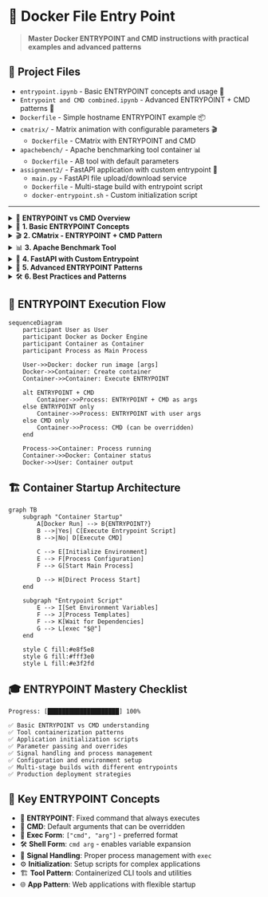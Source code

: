 # 🚀 Docker File Entry Point

> **Master Docker ENTRYPOINT and CMD instructions with practical examples and advanced patterns**

## 📁 Project Files
- `entrypoint.ipynb` - Basic ENTRYPOINT concepts and usage 📝
- `Entrypoint and CMD combined.ipynb` - Advanced ENTRYPOINT + CMD patterns 🔧
- `Dockerfile` - Simple hostname ENTRYPOINT example 📦
- `cmatrix/` - Matrix animation with configurable parameters 🎬
  - `Dockerfile` - CMatrix with ENTRYPOINT and CMD
- `apachebench/` - Apache benchmarking tool container 📊
  - `Dockerfile` - AB tool with default parameters
- `assignment2/` - FastAPI application with custom entrypoint 🐍
  - `main.py` - FastAPI file upload/download service
  - `Dockerfile` - Multi-stage build with entrypoint script
  - `docker-entrypoint.sh` - Custom initialization script

---

<details>
<summary>🚀 <strong>ENTRYPOINT vs CMD Overview</strong></summary>

```mermaid
flowchart TD
    A[Docker Container Start] --> B{ENTRYPOINT Defined?}
    B -->|Yes| C[Execute ENTRYPOINT]
    B -->|No| D[Execute CMD]
    
    C --> E{CMD Defined?}
    E -->|Yes| F[ENTRYPOINT + CMD as args]
    E -->|No| G[ENTRYPOINT only]
    
    D --> H[CMD as main process]
    
    subgraph "Runtime Behavior"
        F
        G
        H
    end
    
    style C fill:#e8f5e8
    style D fill:#fff3e0
    style F fill:#e3f2fd
```

### Key Differences
```
📊 ENTRYPOINT vs CMD:

                    │ ENTRYPOINT │    CMD
────────────────────┼────────────┼──────────
Override at runtime │     ❌     │    ✅
Always executed     │     ✅     │    ❌
Used as arguments   │     ❌     │    ✅
Best for            │   Tools    │  Apps
```
</details>

<details>
<summary>📝 <strong>1. Basic ENTRYPOINT Concepts</strong></summary>

### Simple Hostname Example
```dockerfile
FROM busybox:latest

ENTRYPOINT [ "hostname" ]
```

### Container Behavior
```bash
# Build the image
docker build -t hostname .

# Run container - always executes hostname
docker run hostname
# Output: container_id (e.g., 535ed873f185)

# Try to override with date - fails
docker run hostname date
# Output: hostname: sethostname: Operation not permitted
```

### ENTRYPOINT Characteristics
```
🔒 ENTRYPOINT Features:

✅ Cannot be overridden at runtime
✅ Always executed as main process
✅ Perfect for containerized tools
✅ Provides consistent interface
❌ Less flexible than CMD
```

### Image Inspection
```json
"Config": {
    "Cmd": null,
    "Entrypoint": ["hostname"],
    "Env": ["PATH=/usr/local/sbin:/usr/local/bin:/usr/sbin:/usr/bin:/sbin:/bin"]
}
```

### Override ENTRYPOINT
```bash
# Use --entrypoint to override
docker run --entrypoint date hostname
# Output: Mon Aug 11 01:37:06 UTC 2025

# Interactive shell override
docker run --entrypoint sh hostname
```
</details>

<details>
<summary>🎬 <strong>2. CMatrix - ENTRYPOINT + CMD Pattern</strong></summary>

### CMatrix Dockerfile
```dockerfile
FROM alpine:latest

RUN apk add --no-cache cmatrix

ENTRYPOINT [ "cmatrix" ]

CMD [ "-abs", "-C", "red" ]
```

### Build and Run
```bash
# Build CMatrix image
docker build -t cmatrix cmatrix/.

# Run with default parameters
docker run -it cmatrix
# Executes: cmatrix -abs -C red

# Override CMD parameters
docker run -it cmatrix -C green -u 5
# Executes: cmatrix -C green -u 5
```

### Parameter Flexibility
```
🎨 CMatrix Parameters:

Default CMD: [ "-abs", "-C", "red" ]
├── -a: Asynchronous scroll
├── -b: Bold characters
├── -s: Screensaver mode
└── -C red: Red color

Override Examples:
├── docker run cmatrix -C blue
├── docker run cmatrix -u 10 -C green
└── docker run cmatrix -h (help)
```

### Container Registry
```bash
# Tag and push to registry
docker tag cmatrix anil1318/cmatrix:latest
docker push anil1318/cmatrix:latest
```
</details>

<details>
<summary>📊 <strong>3. Apache Benchmark Tool</strong></summary>

### ApacheBench Dockerfile
```dockerfile
FROM ubuntu:latest

RUN apt-get update && apt-get install -y apache2-utils && rm -rf /var/lib/apt/lists/*

ENTRYPOINT [ "ab" ]

CMD [ "-n", "10", "-c", "2", "https://www.bretfisher.com/" ]
```

### Build and Test
```bash
# Build ApacheBench image
docker build -t apachebench apachebench/.

# Run with default parameters
docker run apachebench
```

### Benchmark Results
```
📈 ApacheBench Output:

Server Software:        openresty
Server Hostname:        www.bretfisher.com
Server Port:            443

Document Path:          /
Document Length:        29058 bytes

Concurrency Level:      2
Time taken for tests:   0.413 seconds
Complete requests:      10
Failed requests:        0

Requests per second:    24.22 [#/sec] (mean)
Time per request:       82.578 [ms] (mean)
Transfer rate:          702.08 [Kbytes/sec] received
```

### Custom Benchmarks
```bash
# Test different website
docker run apachebench -n 100 -c 10 https://google.com/

# Load testing with higher concurrency
docker run apachebench -n 1000 -c 50 https://example.com/

# POST request testing
docker run apachebench -n 10 -c 2 -p data.json -T application/json https://api.example.com/
```

### Registry Deployment
```bash
# Tag and push
docker tag apachebench anil1318/apachebench:latest
docker push anil1318/apachebench:latest
```
</details>

<details>
<summary>🐍 <strong>4. FastAPI with Custom Entrypoint</strong></summary>

### FastAPI Application
```python
from fastapi import FastAPI, UploadFile, File, HTTPException
from fastapi.responses import FileResponse
import os
from datetime import datetime

app = FastAPI()

@app.get("/")
async def root():
    return {"message": "Welcome to FastAPI"}

@app.get("/api/items")
async def get_items():
    files = os.listdir("/app/data")
    return [{"filename": f} for f in files]

@app.post("/api/upload")
async def upload_file(file: UploadFile = File(...)):
    timestamp = datetime.now().strftime("%Y%m%d_%H%M%S")
    filename = f"{timestamp}_{file.filename}"
    file_path = os.path.join("/app/data", filename)
    
    content = await file.read()
    with open(file_path, "wb") as f:
        f.write(content)
    
    return {"filename": filename, "size": len(content)}
```

### Advanced Dockerfile
```dockerfile
FROM python:slim

WORKDIR /app

COPY requirements.txt .
RUN pip install --no-cache-dir -r requirements.txt

COPY . .

VOLUME [ "/app/data" ]

ENTRYPOINT [ "./docker-entrypoint.sh" ]

CMD [ "uvicorn", "main:app", "--host", "0.0.0.0", "--port", "8000" ]
```

### Custom Entrypoint Script
```bash
#!/bin/sh
set -e

# Seed mounted volume with default data if empty
if [ -z "$(ls -A /app/data)" ]; then
    cp -r /app/data-default/* /app/data/
fi

# Process Docker secrets as environment variables
if [ -d "/run/secrets" ]; then
    for secret in /run/secrets/*; do
        if [ -f "$secret" ]; then
            name=$(basename "$secret")
            export "$name"="$(cat $secret)"
        fi
    done
fi

# Environment variable substitution in config
if [ -f "/app/data/config.json" ]; then
    envsubst < /app/data/config.json > /app/data/config.json.tmp
    mv /app/data/config.json.tmp /app/data/config.json
fi

# Execute the main command
exec "$@"
```

### Build and Deploy
```bash
# Build FastAPI application
docker build -t fastapi assignment2/.

# Run with default settings
docker run -p 8000:8000 fastapi

# Run with custom command
docker run -p 8000:8000 fastapi python -c "print('Custom command')"

# Run with volume mount
docker run -p 8000:8000 -v ./data:/app/data fastapi
```

### API Endpoints
```
🌐 FastAPI Endpoints:

GET  /                     - Welcome message
GET  /api/items           - List uploaded files
POST /api/upload          - Upload file
GET  /api/download/{file} - Download file

Volume: /app/data (persistent storage)
Port: 8000 (web interface)
```
</details>

<details>
<summary>🔧 <strong>5. Advanced ENTRYPOINT Patterns</strong></summary>

### Multi-Command Entrypoint
```dockerfile
FROM alpine:latest

COPY entrypoint.sh /entrypoint.sh
RUN chmod +x /entrypoint.sh

ENTRYPOINT ["/entrypoint.sh"]
CMD ["default-app"]
```

```bash
#!/bin/sh
# entrypoint.sh

# Initialize application
echo "Initializing application..."

# Set up environment
export APP_ENV=${APP_ENV:-production}

# Run migrations or setup
if [ "$1" = "migrate" ]; then
    echo "Running migrations..."
    exec migrate-command
elif [ "$1" = "seed" ]; then
    echo "Seeding database..."
    exec seed-command
else
    echo "Starting application..."
    exec "$@"
fi
```

### Configuration Management
```bash
# Entrypoint with config processing
#!/bin/sh

# Process environment variables
envsubst < /app/config.template > /app/config.json

# Wait for dependencies
wait-for-it database:5432 --timeout=30

# Start application
exec "$@"
```

### Signal Handling
```bash
# Proper signal handling in entrypoint
#!/bin/sh

# Trap signals and forward to child process
trap 'kill -TERM $PID' TERM INT

# Start application in background
"$@" &
PID=$!

# Wait for application to finish
wait $PID
```

### Health Check Integration
```dockerfile
FROM node:alpine

COPY entrypoint.sh /entrypoint.sh
RUN chmod +x /entrypoint.sh

ENTRYPOINT ["/entrypoint.sh"]
CMD ["node", "app.js"]

HEALTHCHECK --interval=30s --timeout=3s --start-period=5s --retries=3 \
  CMD curl -f http://localhost:3000/health || exit 1
```
</details>

<details>
<summary>🛠️ <strong>6. Best Practices and Patterns</strong></summary>

### ENTRYPOINT Best Practices
```
✅ ENTRYPOINT Best Practices:

1. Use exec form: ENTRYPOINT ["cmd", "arg1"]
2. Make scripts executable: RUN chmod +x script.sh
3. Use set -e for error handling
4. Forward signals properly with exec "$@"
5. Validate required environment variables
6. Provide meaningful error messages
7. Support --help flag for tools
```

### Common Patterns
```dockerfile
# Tool Pattern (always same command)
ENTRYPOINT ["tool-name"]
CMD ["--default", "args"]

# Application Pattern (flexible startup)
ENTRYPOINT ["./entrypoint.sh"]
CMD ["start-app"]

# Init Pattern (setup + run)
ENTRYPOINT ["./init.sh"]
CMD ["main-process"]
```

### Error Handling
```bash
#!/bin/sh
set -e  # Exit on error

# Validate required variables
if [ -z "$REQUIRED_VAR" ]; then
    echo "ERROR: REQUIRED_VAR must be set"
    exit 1
fi

# Check dependencies
if ! command -v required-tool >/dev/null 2>&1; then
    echo "ERROR: required-tool not found"
    exit 1
fi

# Execute main command
exec "$@"
```

### Development vs Production
```dockerfile
# Multi-stage with different entrypoints
FROM node:alpine AS base
COPY package*.json ./
RUN npm install

FROM base AS development
ENTRYPOINT ["./dev-entrypoint.sh"]
CMD ["npm", "run", "dev"]

FROM base AS production
RUN npm prune --production
ENTRYPOINT ["./prod-entrypoint.sh"]
CMD ["npm", "start"]
```
</details>

## 🔄 ENTRYPOINT Execution Flow

```mermaid
sequenceDiagram
    participant User as User
    participant Docker as Docker Engine
    participant Container as Container
    participant Process as Main Process
    
    User->>Docker: docker run image [args]
    Docker->>Container: Create container
    Container->>Container: Execute ENTRYPOINT
    
    alt ENTRYPOINT + CMD
        Container->>Process: ENTRYPOINT + CMD as args
    else ENTRYPOINT only
        Container->>Process: ENTRYPOINT with user args
    else CMD only
        Container->>Process: CMD (can be overridden)
    end
    
    Process->>Container: Process running
    Container->>Docker: Container status
    Docker->>User: Container output
```

## 🏗️ Container Startup Architecture

```mermaid
graph TB
    subgraph "Container Startup"
        A[Docker Run] --> B{ENTRYPOINT?}
        B -->|Yes| C[Execute Entrypoint Script]
        B -->|No| D[Execute CMD]
        
        C --> E[Initialize Environment]
        E --> F[Process Configuration]
        F --> G[Start Main Process]
        
        D --> H[Direct Process Start]
    end
    
    subgraph "Entrypoint Script"
        E --> I[Set Environment Variables]
        F --> J[Process Templates]
        F --> K[Wait for Dependencies]
        G --> L[exec "$@"]
    end
    
    style C fill:#e8f5e8
    style G fill:#fff3e0
    style L fill:#e3f2fd
```

## 🎓 ENTRYPOINT Mastery Checklist

```
Progress: [████████████████████] 100%

✅ Basic ENTRYPOINT vs CMD understanding
✅ Tool containerization patterns
✅ Application initialization scripts
✅ Parameter passing and overrides
✅ Signal handling and process management
✅ Configuration and environment setup
✅ Multi-stage builds with different entrypoints
✅ Production deployment strategies
```

## 🔑 Key ENTRYPOINT Concepts
- 🚀 **ENTRYPOINT**: Fixed command that always executes
- 📝 **CMD**: Default arguments that can be overridden
- 🔧 **Exec Form**: `["cmd", "arg"]` - preferred format
- 🛠️ **Shell Form**: `cmd arg` - enables variable expansion
- 🔄 **Signal Handling**: Proper process management with `exec`
- ⚙️ **Initialization**: Setup scripts for complex applications
- 🏗️ **Tool Pattern**: Containerized CLI tools and utilities
- 🌐 **App Pattern**: Web applications with flexible startup